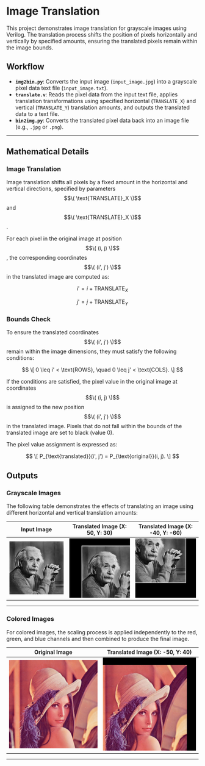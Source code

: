 
# Image Translation  

This project demonstrates image translation for grayscale images using Verilog. The translation process shifts the position of pixels horizontally and vertically by specified amounts, ensuring the translated pixels remain within the image bounds.  

## Workflow  

- **`img2bin.py`**: Converts the input image (`input_image.jpg`) into a grayscale pixel data text file (`input_image.txt`).  
- **`translate.v`**: Reads the pixel data from the input text file, applies translation transformations using specified horizontal (`TRANSLATE_X`) and vertical (`TRANSLATE_Y`) translation amounts, and outputs the translated data to a text file.  
- **`bin2img.py`**: Converts the translated pixel data back into an image file (e.g., `.jpg` or `.png`).  

---



## Mathematical Details  

### Image Translation  

Image translation shifts all pixels by a fixed amount in the horizontal and vertical directions, specified by parameters $$\( \text{TRANSLATE}_X \)$$ and $$\( \text{TRANSLATE}_X \)$$.  

For each pixel in the original image at position $$\( (i, j) \)$$, the corresponding coordinates $$\( (i', j') \)$$ in the translated image are computed as:  


$$
i' = i + \text{TRANSLATE}_X
$$  
 
$$
j' = j + \text{TRANSLATE}_Y
$$  


### Bounds Check  

To ensure the translated coordinates $$\( (i', j') \)$$ remain within the image dimensions, they must satisfy the following conditions:  

$$
\[
0 \leq i' < \text{ROWS}, \quad 0 \leq j' < \text{COLS}.
\] 
$$ 

If the conditions are satisfied, the pixel value in the original image at coordinates $$\( (i, j) \)$$ is assigned to the new position $$\( (i', j') \)$$ in the translated image. Pixels that do not fall within the bounds of the translated image are set to black (value 0).  

The pixel value assignment is expressed as:  

$$
\[
P_{\text{translated}}(i', j') = P_{\text{original}}(i, j).
\]  
$$





## Outputs  

### Grayscale Images  

The following table demonstrates the effects of translating an image using different horizontal and vertical translation amounts:  

| Input Image               | Translated Image (X: 50, Y: 30)   | Translated Image (X: -40, Y: -60)  |  
|---------------------------|-------------------------------------|------------------------------------|  
| ![Input Image](input_image.jpg) | ![Translated Image 1](output_image_x50y30.jpg) | ![Translated Image 2](output_image_x-40y-60.jpg) |  

---

### Colored Images  

For colored images, the scaling process is applied independently to the red, green, and blue channels and then combined to produce the final image.  

| Original Image           | Translated Image (X: -50, Y: 40)   |  
|---------------------------|----------------------------|  
| ![Original Image](lena_org.png) | ![4V3H Scaled](lena_translate.jpg) |  

---
